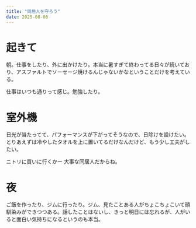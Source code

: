 ```yaml
---
title: "同居人を守ろう"
date: 2025-08-06
---
```


# 起きて
朝。仕事をしたり、外に出かけたり。本当に暑すぎて終わってる日々が続いており、アスファルトでソーセージ焼けるんじゃないかなということだけを考えている。

仕事はいつも通りって感じ。勉強したり。

# 室外機
日光が当たってて、パフォーマンスが下がってそうなので、日除けを設けたい。とりあえずは冷やしたタオルを上に置いてるだけなんだけど、もう少し工夫がしたい。

ニトリに買いに行くかー 大事な同居人だからね。

# 夜

ご飯を作ったり、ジムに行ったり。ジム、見たことある人がちょこちょこいて顔馴染みができつつある。話したことはないし、きっと明日には忘れるが、人がいると面白い気持ちになるというのも本当。